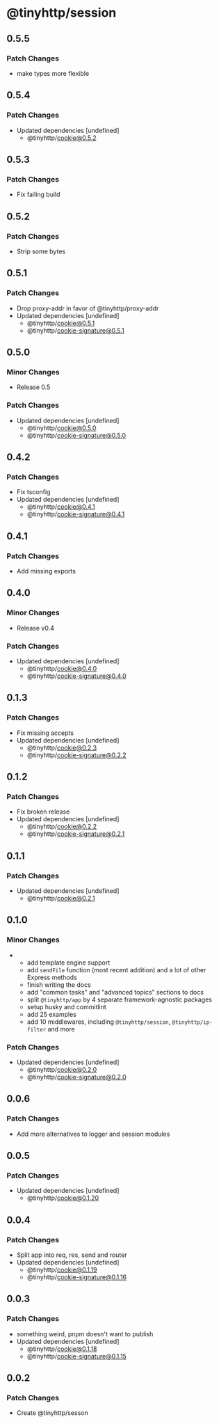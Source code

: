 # @tinyhttp/session

## 0.5.5

### Patch Changes

- make types more flexible

## 0.5.4

### Patch Changes

- Updated dependencies [undefined]
  - @tinyhttp/cookie@0.5.2

## 0.5.3

### Patch Changes

- Fix failing build

## 0.5.2

### Patch Changes

- Strip some bytes

## 0.5.1

### Patch Changes

- Drop proxy-addr in favor of @tinyhttp/proxy-addr
- Updated dependencies [undefined]
  - @tinyhttp/cookie@0.5.1
  - @tinyhttp/cookie-signature@0.5.1

## 0.5.0

### Minor Changes

- Release 0.5

### Patch Changes

- Updated dependencies [undefined]
  - @tinyhttp/cookie@0.5.0
  - @tinyhttp/cookie-signature@0.5.0

## 0.4.2

### Patch Changes

- Fix tsconfig
- Updated dependencies [undefined]
  - @tinyhttp/cookie@0.4.1
  - @tinyhttp/cookie-signature@0.4.1

## 0.4.1

### Patch Changes

- Add missing exports

## 0.4.0

### Minor Changes

- Release v0.4

### Patch Changes

- Updated dependencies [undefined]
  - @tinyhttp/cookie@0.4.0
  - @tinyhttp/cookie-signature@0.4.0

## 0.1.3

### Patch Changes

- Fix missing accepts
- Updated dependencies [undefined]
  - @tinyhttp/cookie@0.2.3
  - @tinyhttp/cookie-signature@0.2.2

## 0.1.2

### Patch Changes

- Fix broken release
- Updated dependencies [undefined]
  - @tinyhttp/cookie@0.2.2
  - @tinyhttp/cookie-signature@0.2.1

## 0.1.1

### Patch Changes

- Updated dependencies [undefined]
  - @tinyhttp/cookie@0.2.1

## 0.1.0

### Minor Changes

- - add template engine support
  - add `sendFile` function (most recent addition) and a lot of other Express methods
  - finish writing the docs
  - add "common tasks" and "advanced topics" sections to docs
  - split `@tinyhttp/app` by 4 separate framework-agnostic packages
  - setup husky and commitlint
  - add 25 examples
  - add 10 middlewares, including `@tinyhttp/session`, `@tinyhttp/ip-filter` and more

### Patch Changes

- Updated dependencies [undefined]
  - @tinyhttp/cookie@0.2.0
  - @tinyhttp/cookie-signature@0.2.0

## 0.0.6

### Patch Changes

- Add more alternatives to logger and session modules

## 0.0.5

### Patch Changes

- Updated dependencies [undefined]
  - @tinyhttp/cookie@0.1.20

## 0.0.4

### Patch Changes

- Split app into req, res, send and router
- Updated dependencies [undefined]
  - @tinyhttp/cookie@0.1.19
  - @tinyhttp/cookie-signature@0.1.16

## 0.0.3

### Patch Changes

- something weird, pnpm doesn't want to publish
- Updated dependencies [undefined]
  - @tinyhttp/cookie@0.1.18
  - @tinyhttp/cookie-signature@0.1.15

## 0.0.2

### Patch Changes

- Create @tinyhttp/sesson
